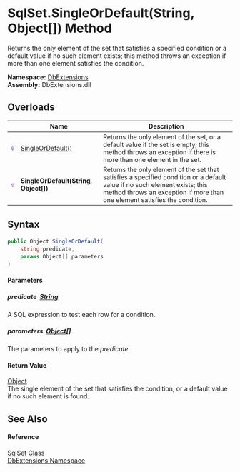 SqlSet.SingleOrDefault(String, Object[]) Method
===============================================
Returns the only element of the set that satisfies a specified condition or a default value if no such element exists; this method throws an exception if more than one element satisfies the condition.
  
**Namespace:** [DbExtensions][1]  
**Assembly:** DbExtensions.dll

Overloads
---------

|                  | Name                                  | Description                                                                                                                                                                                              |
| ---------------- | ------------------------------------- | -------------------------------------------------------------------------------------------------------------------------------------------------------------------------------------------------------- |
| ![Public method] | [SingleOrDefault()][2]                | Returns the only element of the set, or a default value if the set is empty; this method throws an exception if there is more than one element in the set.                                               |
| ![Public method] | **SingleOrDefault(String, Object[])** | Returns the only element of the set that satisfies a specified condition or a default value if no such element exists; this method throws an exception if more than one element satisfies the condition. |


Syntax
------

```csharp
public Object SingleOrDefault(
	string predicate,
	params Object[] parameters
)
```

#### Parameters

##### *predicate*  [String][3]
A SQL expression to test each row for a condition.

##### *parameters*  [Object][4][]
The parameters to apply to the *predicate*.

#### Return Value
[Object][4]  
The single element of the set that satisfies the condition, or a default value if no such element is found.

See Also
--------

#### Reference
[SqlSet Class][5]  
[DbExtensions Namespace][1]  

[1]: ../README.md
[2]: SingleOrDefault.md
[3]: https://learn.microsoft.com/dotnet/api/system.string
[4]: https://learn.microsoft.com/dotnet/api/system.object
[5]: README.md
[Public method]: ../../icons/pubmethod.svg "Public method"